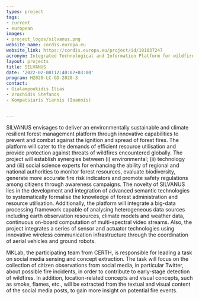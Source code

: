 ```yaml
---
types: project
tags:
- current 
- european
images:
- project_logos/silvanus.png
website_name: cordis.europa.eu
website_link: https://cordis.europa.eu/project/id/101037247
acronym: Integrated Technological and Information Platform for wildfire Management
layout: projects
title: SILVANUS
date: '2022-02-08T12:40:02+03:00'
program: H2020-LC-GD-2020-3
contact: 
- Gialampoukidis Ilias
- Vrochidis Stefanos
- Kompatsiaris Yiannis (Ioannis) 


---
```

<p>SILVANUS envisages to deliver an environmentally sustainable and climate resilient forest management platform through innovative capabilities to prevent and combat against the ignition and spread of forest fires. The platform will cater to the demands of efficient resource utilisation and provide protection against threats of wildfires encountered globally. The project will establish synergies between (i) environmental; (ii) technology and (iii) social science experts for enhancing the ability of regional and national authorities to monitor forest resources, evaluate biodiversity, generate more accurate fire risk indicators and promote safety regulations among citizens through awareness campaigns. The novelty of SILVANUS lies in the development and integration of advanced semantic technologies to systematically formalise the knowledge of forest administration and resource utilisation. Additionally, the platform will integrate a big-data processing framework capable of analysing heterogeneous data sources including earth observation resources, climate models and weather data, continuous on-board computation of multi-spectral video streams. Also, the project integrates a series of sensor and actuator technologies using innovative wireless communication infrastructure through the coordination of aerial vehicles and ground robots.</p>
<p>MKLab, the participating team from CERTH, is responsible for leading a task on social media sensing and concept extraction. The task will focus on the collection of citizen observations from social media, in particular Twitter, about possible fire incidents, in order to contribute to early-stage detection of wildfires. In addition, location-related concepts and visual concepts, such as smoke, flames, etc., will be extracted from the textual and visual content of the social media posts, to gain more insight on potential fire events.</p>
